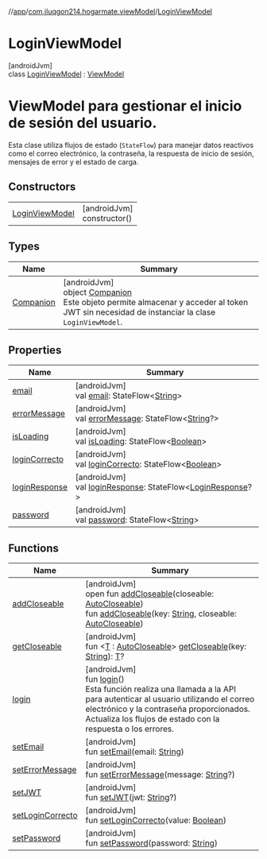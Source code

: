//[app](../../../index.md)/[com.jluqgon214.hogarmate.viewModel](../index.md)/[LoginViewModel](index.md)

# LoginViewModel

[androidJvm]\
class [LoginViewModel](index.md) : [ViewModel](https://developer.android.com/reference/kotlin/androidx/lifecycle/ViewModel.html)

# ViewModel para gestionar el inicio de sesión del usuario.

Esta clase utiliza flujos de estado (`StateFlow`) para manejar datos reactivos como el correo electrónico, la contraseña, la respuesta de inicio de sesión, mensajes de error y el estado de carga.

## Constructors

| | |
|---|---|
| [LoginViewModel](-login-view-model.md) | [androidJvm]<br>constructor() |

## Types

| Name | Summary |
|---|---|
| [Companion](-companion/index.md) | [androidJvm]<br>object [Companion](-companion/index.md)<br>Este objeto permite almacenar y acceder al token JWT sin necesidad de instanciar la clase `LoginViewModel`. |

## Properties

| Name | Summary |
|---|---|
| [email](email.md) | [androidJvm]<br>val [email](email.md): StateFlow&lt;[String](https://kotlinlang.org/api/latest/jvm/stdlib/kotlin-stdlib/kotlin/-string/index.html)&gt; |
| [errorMessage](error-message.md) | [androidJvm]<br>val [errorMessage](error-message.md): StateFlow&lt;[String](https://kotlinlang.org/api/latest/jvm/stdlib/kotlin-stdlib/kotlin/-string/index.html)?&gt; |
| [isLoading](is-loading.md) | [androidJvm]<br>val [isLoading](is-loading.md): StateFlow&lt;[Boolean](https://kotlinlang.org/api/latest/jvm/stdlib/kotlin-stdlib/kotlin/-boolean/index.html)&gt; |
| [loginCorrecto](login-correcto.md) | [androidJvm]<br>val [loginCorrecto](login-correcto.md): StateFlow&lt;[Boolean](https://kotlinlang.org/api/latest/jvm/stdlib/kotlin-stdlib/kotlin/-boolean/index.html)&gt; |
| [loginResponse](login-response.md) | [androidJvm]<br>val [loginResponse](login-response.md): StateFlow&lt;[LoginResponse](../../com.jluqgon214.hogarmate.model/-login-response/index.md)?&gt; |
| [password](password.md) | [androidJvm]<br>val [password](password.md): StateFlow&lt;[String](https://kotlinlang.org/api/latest/jvm/stdlib/kotlin-stdlib/kotlin/-string/index.html)&gt; |

## Functions

| Name | Summary |
|---|---|
| [addCloseable](../-theme-view-model/index.md#383812252%2FFunctions%2F-912451524) | [androidJvm]<br>open fun [addCloseable](../-theme-view-model/index.md#383812252%2FFunctions%2F-912451524)(closeable: [AutoCloseable](https://developer.android.com/reference/kotlin/java/lang/AutoCloseable.html))<br>fun [addCloseable](../-theme-view-model/index.md#1722490497%2FFunctions%2F-912451524)(key: [String](https://kotlinlang.org/api/latest/jvm/stdlib/kotlin-stdlib/kotlin/-string/index.html), closeable: [AutoCloseable](https://developer.android.com/reference/kotlin/java/lang/AutoCloseable.html)) |
| [getCloseable](../-theme-view-model/index.md#1102255800%2FFunctions%2F-912451524) | [androidJvm]<br>fun &lt;[T](../-theme-view-model/index.md#1102255800%2FFunctions%2F-912451524) : [AutoCloseable](https://developer.android.com/reference/kotlin/java/lang/AutoCloseable.html)&gt; [getCloseable](../-theme-view-model/index.md#1102255800%2FFunctions%2F-912451524)(key: [String](https://kotlinlang.org/api/latest/jvm/stdlib/kotlin-stdlib/kotlin/-string/index.html)): [T](../-theme-view-model/index.md#1102255800%2FFunctions%2F-912451524)? |
| [login](login.md) | [androidJvm]<br>fun [login](login.md)()<br>Esta función realiza una llamada a la API para autenticar al usuario utilizando el correo electrónico y la contraseña proporcionados. Actualiza los flujos de estado con la respuesta o los errores. |
| [setEmail](set-email.md) | [androidJvm]<br>fun [setEmail](set-email.md)(email: [String](https://kotlinlang.org/api/latest/jvm/stdlib/kotlin-stdlib/kotlin/-string/index.html)) |
| [setErrorMessage](set-error-message.md) | [androidJvm]<br>fun [setErrorMessage](set-error-message.md)(message: [String](https://kotlinlang.org/api/latest/jvm/stdlib/kotlin-stdlib/kotlin/-string/index.html)?) |
| [setJWT](set-j-w-t.md) | [androidJvm]<br>fun [setJWT](set-j-w-t.md)(jwt: [String](https://kotlinlang.org/api/latest/jvm/stdlib/kotlin-stdlib/kotlin/-string/index.html)?) |
| [setLoginCorrecto](set-login-correcto.md) | [androidJvm]<br>fun [setLoginCorrecto](set-login-correcto.md)(value: [Boolean](https://kotlinlang.org/api/latest/jvm/stdlib/kotlin-stdlib/kotlin/-boolean/index.html)) |
| [setPassword](set-password.md) | [androidJvm]<br>fun [setPassword](set-password.md)(password: [String](https://kotlinlang.org/api/latest/jvm/stdlib/kotlin-stdlib/kotlin/-string/index.html)) |
